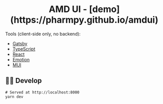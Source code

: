 <h1 align="center">
  AMD UI - [demo](https://pharmpy.github.io/amdui)
</h1>

Tools (client-side only, no backend):
  - [Gatsby](https://www.gatsbyjs.com)
  - [TypeScript](https://www.typescriptlang.org)
  - [React](https://reactjs.org)
  - [Emotion](https://emotion.sh/docs/introduction)
  - [MUI](https://mui.com)

## :woman_technologist: Develop

```shell
# Served at http://localhost:8000
yarn dev
```
